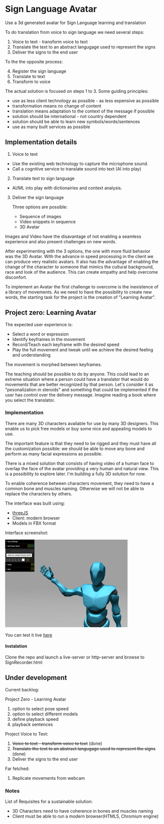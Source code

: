 # Sign Language Avatar
Use a 3d generated avatar for Sign Language learning and translation

To do translation from voice to sign language we need several steps:

1. Voice to text - transform voice to text
2. Translate the text to an abstract langugage used to represent the signs
3. Deliver the signs to the end user

To the the opposite process:

4. Register the sign language
5. Translate to text
6. Transform to voice

The actual solution is focused on steps 1 to 3.
Some guiding principles:

- use as less client technology as possible - as less expensive as possible
- transformation means no change of content
- translation means adaptation to the context of the message if possible
- solution should be international - not country dependent
- solution should be able to learn new symbols/words/sentences
- use as many built services as possible

## Implementation details

1. Voice to text

- Use the existing web technology to capture the microphone sound.
- Call a cognitive service to translate sound into text (AI into play)

2. Translate text to sign language

- AI/ML into play with dictionairies and context analysis.

3. Deliver the sign language

    Three options are possible:
    - Sequence of images
    - Video snippets in sequence
    - 3D Avatar

Images and Video have the disavantage of not enabling a seamless experience and also present challenges on new words.

After experimenting with the 3 options, the one with more fluid behavior was the 3D Avatar. With the advance in speed processing in the client we can produce very realistic avatars. It also has the advantage of enabling the change of the character to someone that mimics the cultural background, race and look of the audience. This can create empathy and help overcome disconfort.

To implement an Avatar the first challenge to overcome is the inexistence of a library of movements. As we need to have the possibility to create new words, the starting task for the project is the creation of "Learning Avatar".


## Project zero: Learning Avatar

The expected user experience is:
- Select a word or expression
- Identify keyframes in the movement
- Record/Teach each keyframe with the desired speed
- Play the full movement and tweak until we achieve the desired feeling and understanding

The movement is morphed between keyframes.

The teaching should be possible to do by anyone. This could lead to an extreme situation where a person could have a translator that would do movements that are better recognized by that person. Let's consider it as "pesonalization in steroids" and something that could be implemented if the user has control over the delivery message. Imagine reading a book where you select the translator.

### Implementation

There are many 3D characters available for use by many 3D designers. This enable us to pick free models or buy some nice and appealing models to use.

The important feature is that they need to be rigged and they must have all the customization possible: we should be able to move any bone and perform as many facial expressions as possible.

There is a mixed solution that consists of having video of a human face to overlap the face of the avatar providing a very human and natural view. This is a possibility to explore later. I'm building a fully 3D solution for now.

To enable coherence between characters movement, they need to have a common bone and muscles naming. Otherwise we will not be able to replace the characters by others.

The interface was built using:
- [threeJS](https://threejs.org/)
- Client: modern browser
- Models in FBX format

Interface screenshot:

<img src="sample1.png" alt="interface" width="400px"/>

You can test it live [here](https://lamsign.blob.core.windows.net/learn/SignRecorder.html)

#### Instalation

Clone the repo and launch a live-server or http-server and browse to SignRecorder.html

## Under development

Current backlog:

Project Zero - Learning Avatar
1. option to select pose speed
2. option to select different models
3. define playback speed
4. playback sentences

Project Voice to Text:
1. <s>Voice to text - transform voice to text</s> (done)
2. <s>Translate the text to an abstract langugage used to represent the signs</s> (done)
3. Deliver the signs to the end user 

Far fetched:
1. Replicate movements from webcam

### Notes
List of Requisites for a sustainable solution:

- 3D Characters need to have coherence in bones and muscles naming
- Client must be able to run a modern browser(HTML5, Chromium engine)